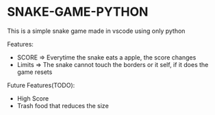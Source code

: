 # SNAKE-GAME-PYTHON
This is a simple snake game made in vscode using only python

Features:
- SCORE => Everytime the snake eats a apple, the score changes
- Limits => The snake cannot touch the borders or it self, if it does the game resets

Future Features(TODO):
- High Score
- Trash food that reduces the size 
